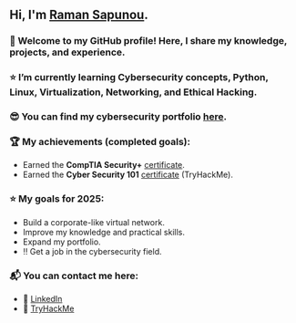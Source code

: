 ## Hi, I'm [Raman Sapunou](https://github.com/sapan322).

### 👋 Welcome to my GitHub profile! Here, I share my knowledge, projects, and experience.
### ⭐ I’m currently learning Cybersecurity concepts, Python, Linux, Virtualization, Networking, and Ethical Hacking.
### 😎 You can find my cybersecurity portfolio [here](https://github.com/sapan322/Cybersecurity-Portfolio).

### 🏆 My achievements (completed goals):
  - Earned the **CompTIA Security+** [certificate](https://www.credly.com/badges/17531add-3e8e-4cb1-99bb-c5ad4559cfc6/linked_in_profile).
  - Earned the **Cyber Security 101** [certificate](https://tryhackme-certificates.s3-eu-west-1.amazonaws.com/THM-XVJIVIMC43.pdf) (TryHackMe).

### ⭐ My goals for 2025: 
  - Build a corporate-like virtual network.
  - Improve my knowledge and practical skills.
  - Expand my portfolio.
  - ‼️ Get a job in the cybersecurity field.

### 📬 You can contact me here: 
  - 🔗 [LinkedIn](https://www.linkedin.com/in/raman-sapunou-753718340/)
  - 🔗 [TryHackMe](https://tryhackme.com/p/sapan322)


    
